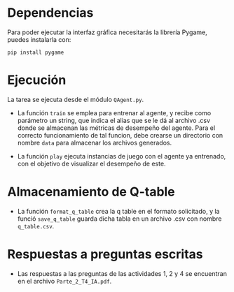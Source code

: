 # Dependencias

Para poder ejecutar la interfaz gráfica necesitarás la librería Pygame, puedes instalarla con:
```
pip install pygame
```
# Ejecución

La tarea se ejecuta desde el módulo ```QAgent.py```.  
- La función ```train``` se emplea para entrenar al agente, y recibe como parámetro un string, que indica el alias que se le dá al archivo .csv donde se almacenan las métricas de desempeño del agente. Para el correcto funcionamiento de tal funcion, debe crearse un directorio con nombre ```data``` para almacenar los archivos generados.

- La función ```play``` ejecuta instancias de juego con el agente ya entrenado, con el objetivo de visualizar el desempeño de este.

# Almacenamiento de Q-table

- La función ```format_q_table``` crea la q table en el formato solicitado, y la funció ```save_q_table``` guarda dicha tabla en un archivo .csv con nombre ```q_table.csv```.

# Respuestas a preguntas escritas

- Las respuestas a las preguntas de las actividades 1, 2 y 4 se encuentran en el archivo ```Parte_2_T4_IA.pdf```.